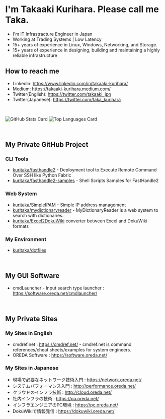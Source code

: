 # I'm Takaaki Kurihara. Please call me Taka.

- I'm IT Infrastracture Engineer in Japan 
- Working at Trading Systems | Low Latency
- 15+ years of experience in Linux, Windows, Networking, and Storage.
- 15+ years of experience in designing, building and maintaining a highly reliable infrastructure


## How to reach me
- Linkedin: https://www.linkedin.com/in/takaaki-kurihara/
- Medium: https://takaaki-kurihara.medium.com/
- Twitter(English): https://twitter.com/takaaki_jpn
- Twitter(Japanese): https://twitter.com/taka_kurihara

<br>

![GitHub Stats Card](https://github-readme-stats.vercel.app/api?username=kuritaka)
![Top Languages Card](https://github-readme-stats.vercel.app/api/top-langs/?username=kuritaka)

<br>

## My Private GitHub Project
### CLI Tools
- [kuritaka/fasthandle2](https://github.com/kuritaka/fasthandle2) - Deployment tool to Execute Remote Command Over SSH like Python Fabric
- [kuritaka/fasthandle2-samples](https://github.com/kuritaka/fasthandle2-samples) - Shell Scripts Samples for FastHandle2

### Web System
- [kuritaka/SimpleIPAM](https://github.com/kuritaka/SimpleIPAM) - Simple IP address management
- [kuritaka/mydictionaryreader](https://github.com/kuritaka/mydictionaryreader) - MyDictionaryReader is a web system to search with dictionaries. 
- [kuritaka/Excel2DokuWiki](https://github.com/kuritaka/excel2dokuwiki) converter between Excel and DokuWiki formats

### My Environment
- [kuritaka/dotfiles](https://github.com/kuritaka/dotfiles)


<br>

## My GUI Software
- cmdLauncher - Input search type launcher : https://software.oreda.net/cmdlauncher/


<br>

## My Private Sites
### My Sites in English
- cmdref.net : https://cmdref.net/ - cmdref.net is command references/cheat sheets/examples for system engineers.
- OREDA Software : https://software.oreda.net/

### My Sites in Japanese
- 現場で必要なネットワーク技術入門 : https://network.oreda.net/
- システムパフォーマンス入門 : http://performance.oreda.net/
- クラウドのインフラ技術 : http://cloud.oreda.net/
- 社内インフラの技術 : https://oa.oreda.net/
- インフラエンジニアのPC環境 : https://pc.oreda.net/
- DokuWikiで情報発信 : https://dokuwiki.oreda.net/

<br>


